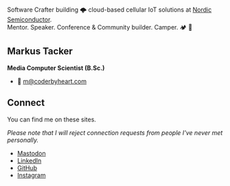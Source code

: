 Software Crafter building 🌩️ cloud-based cellular IoT solutions at
[Nordic Semiconductor](https://nordicsemi.com/).  
Mentor. Speaker. Conference & Community builder. Camper. 🏕️ 🚐

## Markus Tacker

**Media Computer Scientist (B.Sc.)**

- 📨 [m@coderbyheart.com](mailto:m@coderbyheart.com)

## Connect

You can find me on these sites.

_Please note that I will reject connection requests from people I've never met
personally._

- <a rel="me" href="https://chaos.social/@coderbyheart" title="Markus Tacker on Mastodon">Mastodon</a>
- <a rel="me" href="https://www.linkedin.com/in/markustacker" title="Markus Tacker on LinkedIn">LinkedIn</a>
- <a rel="me" href="https://github.com/coderbyheart" title="Markus Tacker on GitHub">GitHub</a>
- <a rel="me" href="https://www.instagram.com/coderbyheart/" title="Markus Tacker on Instagram">Instagram</a>
